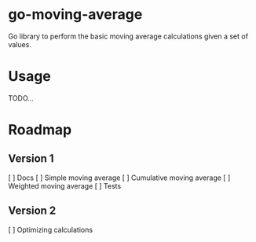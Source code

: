 # go-moving-average
Go library to perform the basic moving average calculations given a set of values.

# Usage
TODO...

# Roadmap

## Version 1
[ ] Docs
[ ] Simple moving average
[ ] Cumulative moving average
[ ] Weighted moving average
[ ] Tests

## Version 2
[ ] Optimizing calculations